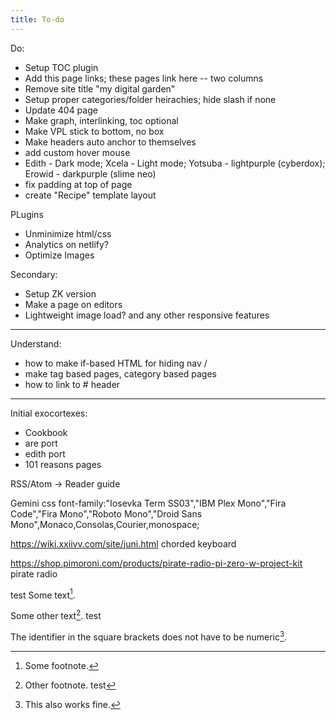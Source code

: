 ```yaml
---
title: To-do
---
```


Do:
* Setup TOC plugin
* Add this page links; these pages link here -- two columns
* Remove site title "my digital garden"
* Setup proper categories/folder heirachies; hide slash if none
* Update 404 page
* Make graph, interlinking, toc optional
* Make VPL stick to bottom, no box
* Make headers auto anchor to themselves
* add custom hover mouse
* Edith - Dark mode; Xcela - Light mode; Yotsuba - lightpurple (cyberdox); Erowid - darkpurple (slime neo)
* fix padding at top of page
* create "Recipe" template layout

PLugins
* Unminimize html/css
* Analytics on netlify?
* Optimize Images

Secondary:
* Setup ZK version
* Make a page on editors
* Lightweight image load? and any other responsive features

---

Understand:
* how to make if-based HTML for hiding nav /
* make tag based pages, category based pages
* how to link to # header

---

Initial exocortexes:
* Cookbook
* are port
* edith port
* 101 reasons pages



RSS/Atom -> Reader guide


Gemini css
font-family:"Iosevka Term SS03","IBM Plex Mono","Fira Code","Fira Mono","Roboto Mono","Droid Sans Mono",Monaco,Consolas,Courier,monospace;


https://wiki.xxiivv.com/site/juni.html
chorded keyboard


https://shop.pimoroni.com/products/pirate-radio-pi-zero-w-project-kit
pirate radio


test
Some text[^1].

Some other text[^2].
test

The identifier in the square brackets does not have to be numeric[^my_footnote].

[^1]: Some footnote.
[^2]: Other footnote.
test

[^my_footnote]: This also works fine.